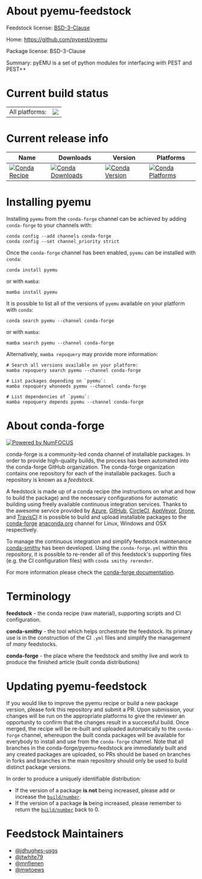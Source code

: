 About pyemu-feedstock
=====================

Feedstock license: [BSD-3-Clause](https://github.com/conda-forge/pyemu-feedstock/blob/main/LICENSE.txt)

Home: https://github.com/pypest/pyemu

Package license: BSD-3-Clause

Summary: pyEMU is a set of python modules for interfacing with PEST and PEST++

Current build status
====================


<table><tr><td>All platforms:</td>
    <td>
      <a href="https://dev.azure.com/conda-forge/feedstock-builds/_build/latest?definitionId=20253&branchName=main">
        <img src="https://dev.azure.com/conda-forge/feedstock-builds/_apis/build/status/pyemu-feedstock?branchName=main">
      </a>
    </td>
  </tr>
</table>

Current release info
====================

| Name | Downloads | Version | Platforms |
| --- | --- | --- | --- |
| [![Conda Recipe](https://img.shields.io/badge/recipe-pyemu-green.svg)](https://anaconda.org/conda-forge/pyemu) | [![Conda Downloads](https://img.shields.io/conda/dn/conda-forge/pyemu.svg)](https://anaconda.org/conda-forge/pyemu) | [![Conda Version](https://img.shields.io/conda/vn/conda-forge/pyemu.svg)](https://anaconda.org/conda-forge/pyemu) | [![Conda Platforms](https://img.shields.io/conda/pn/conda-forge/pyemu.svg)](https://anaconda.org/conda-forge/pyemu) |

Installing pyemu
================

Installing `pyemu` from the `conda-forge` channel can be achieved by adding `conda-forge` to your channels with:

```
conda config --add channels conda-forge
conda config --set channel_priority strict
```

Once the `conda-forge` channel has been enabled, `pyemu` can be installed with `conda`:

```
conda install pyemu
```

or with `mamba`:

```
mamba install pyemu
```

It is possible to list all of the versions of `pyemu` available on your platform with `conda`:

```
conda search pyemu --channel conda-forge
```

or with `mamba`:

```
mamba search pyemu --channel conda-forge
```

Alternatively, `mamba repoquery` may provide more information:

```
# Search all versions available on your platform:
mamba repoquery search pyemu --channel conda-forge

# List packages depending on `pyemu`:
mamba repoquery whoneeds pyemu --channel conda-forge

# List dependencies of `pyemu`:
mamba repoquery depends pyemu --channel conda-forge
```


About conda-forge
=================

[![Powered by
NumFOCUS](https://img.shields.io/badge/powered%20by-NumFOCUS-orange.svg?style=flat&colorA=E1523D&colorB=007D8A)](https://numfocus.org)

conda-forge is a community-led conda channel of installable packages.
In order to provide high-quality builds, the process has been automated into the
conda-forge GitHub organization. The conda-forge organization contains one repository
for each of the installable packages. Such a repository is known as a *feedstock*.

A feedstock is made up of a conda recipe (the instructions on what and how to build
the package) and the necessary configurations for automatic building using freely
available continuous integration services. Thanks to the awesome service provided by
[Azure](https://azure.microsoft.com/en-us/services/devops/), [GitHub](https://github.com/),
[CircleCI](https://circleci.com/), [AppVeyor](https://www.appveyor.com/),
[Drone](https://cloud.drone.io/welcome), and [TravisCI](https://travis-ci.com/)
it is possible to build and upload installable packages to the
[conda-forge](https://anaconda.org/conda-forge) [anaconda.org](https://anaconda.org/)
channel for Linux, Windows and OSX respectively.

To manage the continuous integration and simplify feedstock maintenance
[conda-smithy](https://github.com/conda-forge/conda-smithy) has been developed.
Using the ``conda-forge.yml`` within this repository, it is possible to re-render all of
this feedstock's supporting files (e.g. the CI configuration files) with ``conda smithy rerender``.

For more information please check the [conda-forge documentation](https://conda-forge.org/docs/).

Terminology
===========

**feedstock** - the conda recipe (raw material), supporting scripts and CI configuration.

**conda-smithy** - the tool which helps orchestrate the feedstock.
                   Its primary use is in the construction of the CI ``.yml`` files
                   and simplify the management of *many* feedstocks.

**conda-forge** - the place where the feedstock and smithy live and work to
                  produce the finished article (built conda distributions)


Updating pyemu-feedstock
========================

If you would like to improve the pyemu recipe or build a new
package version, please fork this repository and submit a PR. Upon submission,
your changes will be run on the appropriate platforms to give the reviewer an
opportunity to confirm that the changes result in a successful build. Once
merged, the recipe will be re-built and uploaded automatically to the
`conda-forge` channel, whereupon the built conda packages will be available for
everybody to install and use from the `conda-forge` channel.
Note that all branches in the conda-forge/pyemu-feedstock are
immediately built and any created packages are uploaded, so PRs should be based
on branches in forks and branches in the main repository should only be used to
build distinct package versions.

In order to produce a uniquely identifiable distribution:
 * If the version of a package **is not** being increased, please add or increase
   the [``build/number``](https://docs.conda.io/projects/conda-build/en/latest/resources/define-metadata.html#build-number-and-string).
 * If the version of a package **is** being increased, please remember to return
   the [``build/number``](https://docs.conda.io/projects/conda-build/en/latest/resources/define-metadata.html#build-number-and-string)
   back to 0.

Feedstock Maintainers
=====================

* [@jdhughes-usgs](https://github.com/jdhughes-usgs/)
* [@jtwhite79](https://github.com/jtwhite79/)
* [@mnfienen](https://github.com/mnfienen/)
* [@mwtoews](https://github.com/mwtoews/)

